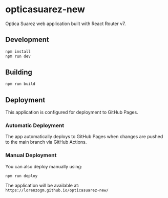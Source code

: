 # opticasuarez-new

Optica Suarez web application built with React Router v7.

## Development

```bash
npm install
npm run dev
```

## Building

```bash
npm run build
```

## Deployment

This application is configured for deployment to GitHub Pages.

### Automatic Deployment

The app automatically deploys to GitHub Pages when changes are pushed to the main branch via GitHub Actions.

### Manual Deployment

You can also deploy manually using:

```bash
npm run deploy
```

The application will be available at: `https://lorenzogm.github.io/opticasuarez-new/`